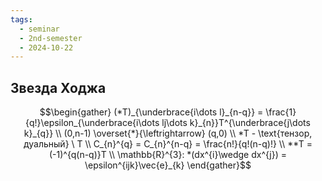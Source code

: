 ```yaml
---
tags:
  - seminar
  - 2nd-semester
  - 2024-10-22
---
```


## Звезда Ходжа

$$\begin{gather}
(*T)_{\underbrace{i\dots l}_{n-q}} = \frac{1}{q!}\epsilon_{\underbrace{i\dots lj\dots k}_{n}}T^{\underbrace{j\dots k}_{q}} \\
(0,n-1) \overset{*}{\leftrightarrow} (q,0) \\
*T - \text{тензор, дуальный} \ T \\
C_{n}^{q} = C_{n}^{n-q} = \frac{n!}{q!(n-q)!} \\
**T = (-1)^{q(n-q)}T \\
\mathbb{R}^{3}: *(dx^{i}\wedge dx^{j}) = \epsilon^{ijk}\vec{e}_{k}
\end{gather}$$